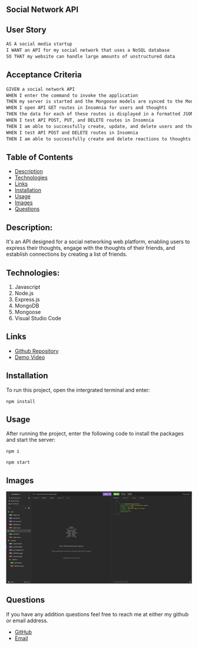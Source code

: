 ## Social Network API

## User Story
```md
AS A social media startup
I WANT an API for my social network that uses a NoSQL database
SO THAT my website can handle large amounts of unstructured data
```

## Acceptance Criteria
```md
GIVEN a social network API
WHEN I enter the command to invoke the application
THEN my server is started and the Mongoose models are synced to the MongoDB database
WHEN I open API GET routes in Insomnia for users and thoughts
THEN the data for each of these routes is displayed in a formatted JSON
WHEN I test API POST, PUT, and DELETE routes in Insomnia
THEN I am able to successfully create, update, and delete users and thoughts in my database
WHEN I test API POST and DELETE routes in Insomnia
THEN I am able to successfully create and delete reactions to thoughts and add and remove friends to a user’s friend list
```

## Table of Contents
- [Description](#description)
- [Technologies](#technologies)
- [Links](#links)
- [Installation](#installation)
- [Usage](#usage)
- [Images](#images)
- [Questions](#questions)

## Description:
It's an API designed for a social networking web platform, enabling users to express their thoughts, engage with the thoughts of their friends, and establish connections by creating a list of friends.

## Technologies:
1. Javascript
2. Node.js
3. Express.js
4. MongoDB
5. Mongoose
6. Visual Studio Code

## Links
- [Github Repository](https://github.com/allexortiz/social-network-api)
- [Demo Video](https://drive.google.com/file/d/1DqPtApEDOF6qi48ACUEkOqv0ahT9I3-L/view)

## Installation
To run this project, open the intergrated terminal and enter:

```
npm install
```

## Usage
After running the project, enter the following code to install the packages and start the server:

```
npm i
```

```
npm start
```

## Images
![Screenshot](./images/image.png)

## Questions
If you have any addition questions feel free to reach me at either my github or email address.

- [GitHub](https://github.com/allexortiz)
- [Email](allex.ortiz@outlook.com)
